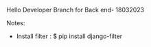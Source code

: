 Hello
Developer Branch for Back end- 18032023

Notes:
- Install filter : $ pip install django-filter
